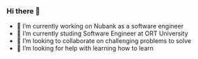 ### Hi there 👋

<!--
**cristhianfms/cristhianfms** is a ✨ _special_ ✨ repository because its `README.md` (this file) appears on your GitHub profile.

Here are some ideas to get you started:

- 💬 Ask me about 
- 📫 How to reach me: ...
- 😄 Pronouns: ...
- ⚡ Fun fact: ...
-->

- 🔭 I’m currently working on Nubank as a software engineer
- 🌱 I’m currently studing Software Engineer at ORT University
- 👯 I’m looking to collaborate on challenging problems to solve
- 🤔 I’m looking for help with learning how to learn
